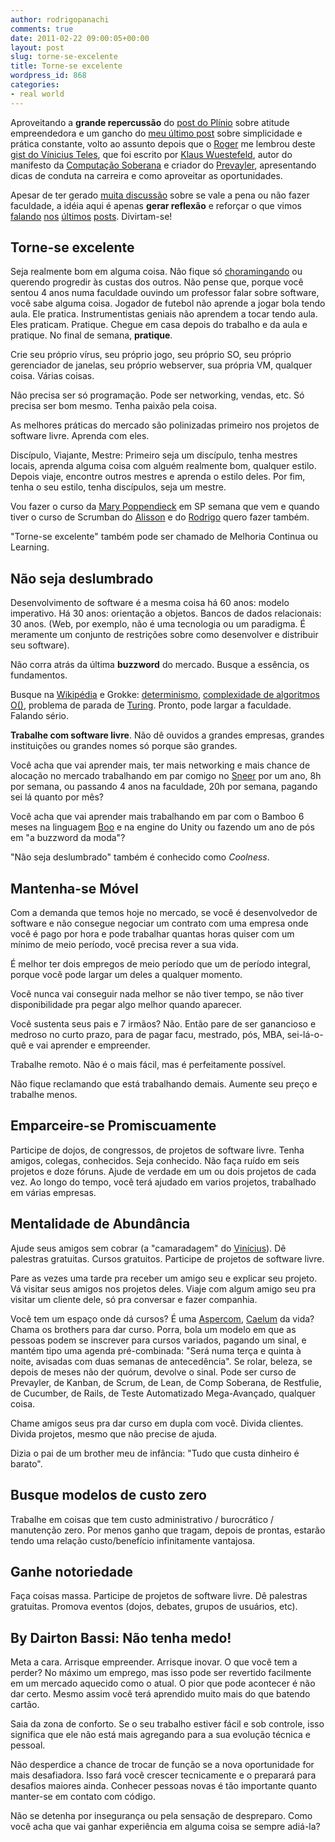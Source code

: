 ```yaml
---
author: rodrigopanachi
comments: true
date: 2011-02-22 09:00:05+00:00
layout: post
slug: torne-se-excelente
title: Torne-se excelente
wordpress_id: 868
categories:
- real world
---
```


Aproveitando a **grande repercussão** do [post do Plínio](http://1up4dev.org/2011/02/pare-de-chorar-e-mexa-se/) sobre atitude empreendedora e um gancho do [meu último post](http://1up4dev.org/2011/02/complexidade-nao-escala/) sobre simplicidade e prática constante, volto ao assunto depois que o [Roger](http://twitter.com/rogerleite) me lembrou deste [gist do Vínicius Teles](http://gist.github.com/556029), que foi escrito por [Klaus Wuestefeld](http://c2.com/cgi/wiki?KlausWuestefeld), autor do manifesto da [Computação Soberana](http://c2.com/cgi/wiki?SovereignComputing) e criador do [Prevayler](http://www.prevayler.org), apresentando dicas de conduta na carreira e como aproveitar as oportunidades.

Apesar de ter gerado [muita discussão](https://gist.github.com/556029#gistcomment-8499) sobre se vale a pena ou não fazer faculdade, a idéia aqui é apenas **gerar reflexão** e reforçar o que vimos [falando](http://1up4dev.org/2010/07/a-extincao-do-programador-senior/) [nos](http://1up4dev.org/2008/11/arquiteto-cascateiro/) [últimos](http://1up4dev.org/2009/04/agilidade-e-a-buzzword-do-momento/) [posts](http://1up4dev.org/2008/12/agilidade-cascateira/). Divirtam-se!


## Torne-se excelente


Seja realmente bom em alguma coisa. Não fique só [choramingando](http://1up4dev.org/2011/02/pare-de-chorar-e-mexa-se/) ou querendo progredir às custas dos outros. Não pense que, porque você sentou 4 anos numa faculdade ouvindo um professor falar sobre software, você sabe alguma coisa. Jogador de futebol não aprende a jogar bola tendo aula. Ele pratica. Instrumentistas geniais não aprendem a tocar tendo aula. Eles praticam. Pratique. Chegue em casa depois do trabalho e da aula e pratique. No final de semana, **pratique**.

Crie seu próprio vírus, seu próprio jogo, seu próprio SO, seu próprio gerenciador de janelas, seu próprio webserver, sua própria VM, qualquer coisa. Várias coisas.

Não precisa ser só programação. Pode ser networking, vendas, etc. Só precisa ser bom mesmo. Tenha paixão pela coisa.

As melhores práticas do mercado são polinizadas primeiro nos projetos de software livre. Aprenda com eles.

Discípulo, Viajante, Mestre: Primeiro seja um discípulo, tenha mestres locais, aprenda alguma coisa com alguém realmente bom, qualquer estilo. Depois viaje, encontre outros mestres e aprenda o estilo deles. Por fim, tenha o seu estilo, tenha discípulos, seja um mestre.

Vou fazer o curso da [Mary Poppendieck](http://www.poppendieck.com/) em SP semana que vem e quando tiver o curso de Scrumban do [Alisson](http://alissonvale.com/) e do [Rodrigo](http://www.aspercom.com.br/) quero fazer também.

"Torne-se excelente" também pode ser chamado de Melhoria Continua ou Learning.


## Não seja deslumbrado


Desenvolvimento de software é a mesma coisa há 60 anos: modelo imperativo. Há 30 anos: orientação a objetos. Bancos de dados relacionais: 30 anos. (Web, por exemplo, não é uma tecnologia ou um paradigma. É meramente um conjunto de restrições sobre como desenvolver e distribuir seu software).

Não corra atrás da última **buzzword** do mercado. Busque a essência, os fundamentos.

Busque na [Wikipédia](http://www.wikipedia.org/) e Grokke: [determinismo](http://pt.wikipedia.org/wiki/Algoritmo), [complexidade de algoritmos O()](http://pt.wikipedia.org/wiki/Complexidade_computacional), problema de parada de [Turing](http://pt.wikipedia.org/wiki/M%C3%A1quina_de_Turing). Pronto, pode largar a faculdade. Falando sério.

**Trabalhe com software livre**. Não dê ouvidos a grandes empresas, grandes instituições ou grandes nomes só porque são grandes.

Você acha que vai aprender mais, ter mais networking e mais chance de alocação no mercado trabalhando em par comigo no [Sneer](https://github.com/bihaiko/sneer) por um ano, 8h por semana, ou passando 4 anos na faculdade, 20h por semana, pagando sei lá quanto por mês?

Você acha que vai aprender mais trabalhando em par com o Bamboo 6 meses na linguagem [Boo](http://boo.codehaus.org/) e na engine do Unity ou fazendo um ano de pós em "a buzzword da moda"?

"Não seja deslumbrado" também é conhecido como _Coolness_.


## Mantenha-se Móvel


Com a demanda que temos hoje no mercado, se você é desenvolvedor de software e não consegue negociar um contrato com uma empresa onde você é pago por hora e pode trabalhar quantas horas quiser com um mínimo de meio período, você precisa rever a sua vida.

É melhor ter dois empregos de meio período que um de período integral, porque você pode largar um deles a qualquer momento.

Você nunca vai conseguir nada melhor se não tiver tempo, se não tiver disponibilidade pra pegar algo melhor quando aparecer.

Você sustenta seus pais e 7 irmãos? Não. Então pare de ser ganancioso e medroso no curto prazo, para de pagar facu, mestrado, pós, MBA, sei-lá-o-quê e vai aprender e empreender.

Trabalhe remoto. Não é o mais fácil, mas é perfeitamente possível.

Não fique reclamando que está trabalhando demais. Aumente seu preço e trabalhe menos.


## Emparceire-se Promiscuamente


Participe de dojos, de congressos, de projetos de software livre. Tenha amigos, colegas, conhecidos. Seja conhecido. Não faça ruído em seis projetos e doze fóruns. Ajude de verdade em um ou dois projetos de cada vez. Ao longo do tempo, você terá ajudado em varios projetos, trabalhado em várias empresas.


## Mentalidade de Abundância


Ajude seus amigos sem cobrar (a "camaradagem" do [Vinícius](http://improveit.com.br/empresa/vinicius)). Dê palestras gratuitas. Cursos gratuitos. Participe de projetos de software livre.

Pare as vezes uma tarde pra receber um amigo seu e explicar seu projeto. Vá visitar seus amigos nos projetos deles. Viaje com algum amigo seu pra visitar um cliente dele, só pra conversar e fazer companhia.

Você tem um espaço onde dá cursos? É uma [Aspercom](http://www.aspercom.com.br/), [Caelum](http://www.caelum.com.br/) da vida? Chama os brothers para dar curso. Porra, bola um modelo em que as pessoas podem se inscrever para cursos variados, pagando um sinal, e mantém tipo uma agenda pré-combinada: "Será numa terça e quinta à noite, avisadas com duas semanas de antecedência". Se rolar, beleza, se depois de meses não der quórum, devolve o sinal. Pode ser curso de Prevayler, de Kanban, de Scrum, de Lean, de Comp Soberana, de Restfulie, de Cucumber, de Rails, de Teste Automatizado Mega-Avançado, qualquer coisa.

Chame amigos seus pra dar curso em dupla com você. Divida clientes. Divida projetos, mesmo que não precise de ajuda.

Dizia o pai de um brother meu de infância: "Tudo que custa dinheiro é barato".


## Busque modelos de custo zero


Trabalhe em coisas que tem custo administrativo / burocrático / manutenção zero. Por menos ganho que tragam, depois de prontas, estarão tendo uma relação custo/benefício infinitamente vantajosa.


## Ganhe notoriedade


Faça coisas massa. Participe de projetos de software livre. Dê palestras gratuitas. Promova eventos (dojos, debates, grupos de usuários, etc).


## By Dairton Bassi: Não tenha medo!


Meta a cara. Arrisque empreender. Arrisque inovar. O que você tem a perder? No máximo um emprego, mas isso pode ser revertido facilmente em um mercado aquecido como o atual. O pior que pode acontecer é não dar certo. Mesmo assim você terá aprendido muito mais do que batendo cartão.

Saia da zona de conforto. Se o seu trabalho estiver fácil e sob controle, isso significa que ele não está mais agregando para a sua evolução técnica e pessoal.

Não desperdice a chance de trocar de função se a nova oportunidade for mais desafiadora. Isso fará você crescer tecnicamente e o preparará para desafios maiores ainda. Conhecer pessoas novas é tão importante quanto manter-se em contato com código.

Não se detenha por insegurança ou pela sensação de despreparo. Como você acha que vai ganhar experiência em alguma coisa se sempre adiá-la?
